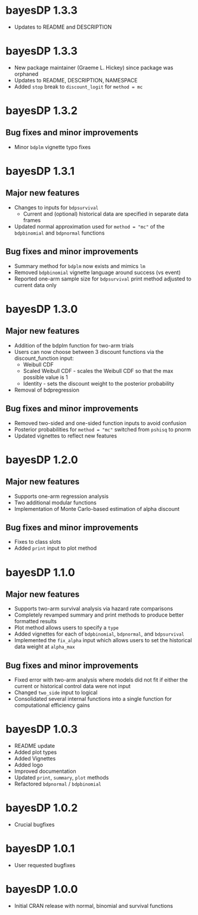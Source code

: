 # bayesDP 1.3.3
* Updates to README and DESCRIPTION

# bayesDP 1.3.3
* New package maintainer (Graeme L. Hickey) since package was orphaned
* Updates to README, DESCRIPTION, NAMESPACE
* Added `stop` break to `discount_logit` for `method = mc`

# bayesDP 1.3.2
## Bug fixes and minor improvements
* Minor `bdplm` vignette typo fixes

# bayesDP 1.3.1
## Major new features
* Changes to inputs for `bdpsurvival`
  + Current and (optional) historical data are specified in separate data frames
* Updated normal approximation used for `method = "mc"` of the `bdpbinomial` and `bdpnormal` functions

## Bug fixes and minor improvements
* Summary method for `bdplm` now exists and mimics `lm`
* Removed `bdpbinomial` vignette language around success (vs event) 
* Reported one-arm sample size for `bdpsurvival` print method adjusted to current data only

# bayesDP 1.3.0
## Major new features
* Addition of the bdplm function for two-arm trials
* Users can now choose between 3 discount functions via the discount_function input:
  + Weibull CDF
  + Scaled Weibull CDF - scales the Weibull CDF so that the max possible value is 1
  + Identity - sets the discount weight to the posterior probability
* Removal of bdpregression

## Bug fixes and minor improvements
* Removed two-sided and one-sided function inputs to avoid confusion
* Posterior probabilities for `method = "mc"` switched from `pshisq` to pnorm 
* Updated vignettes to reflect new features

# bayesDP 1.2.0
## Major new features
* Supports one-arm regression analysis
* Two additional modular functions
* Implementation of Monte Carlo-based estimation of alpha discount

## Bug fixes and minor improvements
* Fixes to class slots
* Added `print` input to plot method

# bayesDP 1.1.0
## Major new features
* Supports two-arm survival analysis via hazard rate comparisons
* Completely revamped summary and print methods to produce better formatted results
* Plot method allows users to specify a `type`
* Added vignettes for each of `bdpbinomial`, `bdpnormal`, and `bdpsurvival`
* Implemented the `fix_alpha` input which allows users to set the historical data weight at `alpha_max`

## Bug fixes and minor improvements
* Fixed error with two-arm analysis where models did not fit if either the current or historical control data were not input
* Changed `two_side` input to logical
* Consolidated several internal functions into a single function for computational efficiency gains

# bayesDP 1.0.3
* README update
* Added plot types
* Added Vignettes
* Added logo
* Improved documentation
* Updated `print`, `summary`, `plot` methods
* Refactored `bdpnormal` / `bdpbinomial`

# bayesDP 1.0.2
* Crucial bugfixes

# bayesDP 1.0.1
* User requested bugfixes

# bayesDP 1.0.0
* Initial CRAN release with normal, binomial and survival functions
